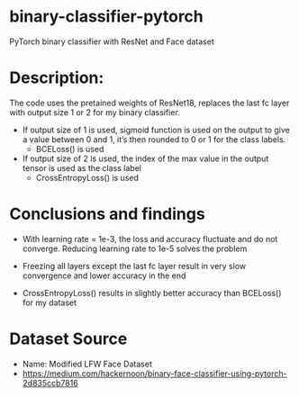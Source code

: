 # binary-classifier-pytorch
PyTorch binary classifier with ResNet and Face dataset

# Description:

The code uses the pretained weights of ResNet18, replaces the last fc layer with output size 1 or 2 for my binary classifier. 
- If output size of 1 is used, sigmoid function is used on the output to give a value between 0 and 1, it’s then rounded to 0 or 1 for the class labels.
    - BCELoss() is used
- If output size of 2 is used, the index of the max value in the output tensor is used as the class label
    - CrossEntropyLoss() is used

# Conclusions and findings

- With learning rate = 1e-3, the loss and accuracy fluctuate and do not converge. Reducing learning rate to 1e-5 solves the problem

- Freezing all layers except the last fc layer result in very slow convergence and lower accuracy in the end

- CrossEntropyLoss() results in slightly better accuracy than BCELoss() for my dataset

# Dataset Source
* Name: Modified LFW Face Dataset
* https://medium.com/hackernoon/binary-face-classifier-using-pytorch-2d835ccb7816
